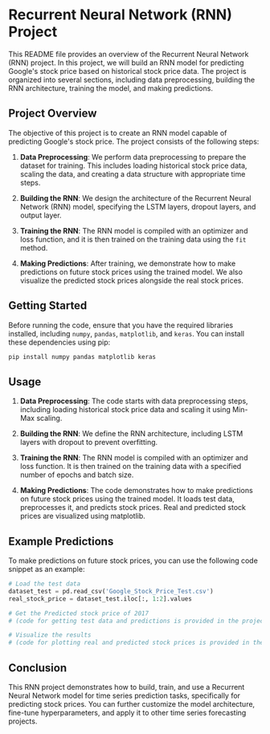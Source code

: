 # Recurrent Neural Network (RNN) Project

This README file provides an overview of the Recurrent Neural Network (RNN) project. In this project, we will build an RNN model for predicting Google's stock price based on historical stock price data. The project is organized into several sections, including data preprocessing, building the RNN architecture, training the model, and making predictions.

## Project Overview

The objective of this project is to create an RNN model capable of predicting Google's stock price. The project consists of the following steps:

1. **Data Preprocessing**: We perform data preprocessing to prepare the dataset for training. This includes loading historical stock price data, scaling the data, and creating a data structure with appropriate time steps.

2. **Building the RNN**: We design the architecture of the Recurrent Neural Network (RNN) model, specifying the LSTM layers, dropout layers, and output layer.

3. **Training the RNN**: The RNN model is compiled with an optimizer and loss function, and it is then trained on the training data using the `fit` method.

4. **Making Predictions**: After training, we demonstrate how to make predictions on future stock prices using the trained model. We also visualize the predicted stock prices alongside the real stock prices.

## Getting Started

Before running the code, ensure that you have the required libraries installed, including `numpy`, `pandas`, `matplotlib`, and `keras`. You can install these dependencies using pip:

```bash
pip install numpy pandas matplotlib keras
```

## Usage

1. **Data Preprocessing**: The code starts with data preprocessing steps, including loading historical stock price data and scaling it using Min-Max scaling.

2. **Building the RNN**: We define the RNN architecture, including LSTM layers with dropout to prevent overfitting.

3. **Training the RNN**: The RNN model is compiled with an optimizer and loss function. It is then trained on the training data with a specified number of epochs and batch size.

4. **Making Predictions**: The code demonstrates how to make predictions on future stock prices using the trained model. It loads test data, preprocesses it, and predicts stock prices. Real and predicted stock prices are visualized using matplotlib.

## Example Predictions

To make predictions on future stock prices, you can use the following code snippet as an example:

```python
# Load the test data
dataset_test = pd.read_csv('Google_Stock_Price_Test.csv')
real_stock_price = dataset_test.iloc[:, 1:2].values

# Get the Predicted stock price of 2017
# (code for getting test data and predictions is provided in the project code)

# Visualize the results
# (code for plotting real and predicted stock prices is provided in the project code)
```

## Conclusion

This RNN project demonstrates how to build, train, and use a Recurrent Neural Network model for time series prediction tasks, specifically for predicting stock prices. You can further customize the model architecture, fine-tune hyperparameters, and apply it to other time series forecasting projects.
